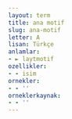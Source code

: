 ```yaml
---
layout: term
title: ana motif
slug: ana-motif
letter: A
lisan: Türkçe
anlamlar:
- ► laytmotif
ozellikler:
- - isim
ornekler:
- - ''
orneklerkaynak:
- - ''
---
```

